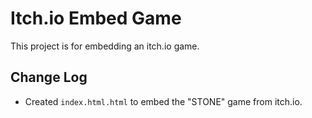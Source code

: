 # Itch.io Embed Game

This project is for embedding an itch.io game.

## Change Log

- Created `index.html.html` to embed the "STONE" game from itch.io. 